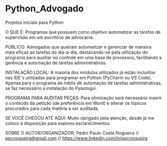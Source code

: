 # Python_Advogado
Projetos iniciais para Python

O QUE É: 
Programas que possuem como objetivo automatizar as tarefas de supervisão em um escritório de advocacia.

PÚBLICO: 
Advogados que queiram automatizar e gerenciar de maneira mais eficaz as tarefas do dia-a-dia, destacando-se pela utilização do programa para auxiliar no controle em uma base de processos, facilitando a gerência e automação de tarefas administrativas.

INSTALAÇÃO LOCAL: 
A maioria dos módulos utilizados já estão incluídos nas IDE's utilizadas para programar em Python (PyCharm ou VS Code). Apenas para o programa de robôs de automação de tarefas administrativas, se faz necessário a instalação do Pyautogui.

PROGRAMA PARA AUDITAR PEÇAS: 
Para otimização será necessário inserir o conteúdo da petição (de preferência em Word) e alterar os tópicos procurados para cada matéria a ser auditada.

SE VOCÊ CHEGOU ATÉ AQUI: 
Muito obrigado pela atenção, desde já me coloco à disposição para maiores esclarecimentos. 

SOBRE O AUTOR/ORGANIZADOR: 
Pedro Paulo Costa Nogueira // ppcnogueira@gmail.com // https://www.linkedin.com/in/ppcnogueira
